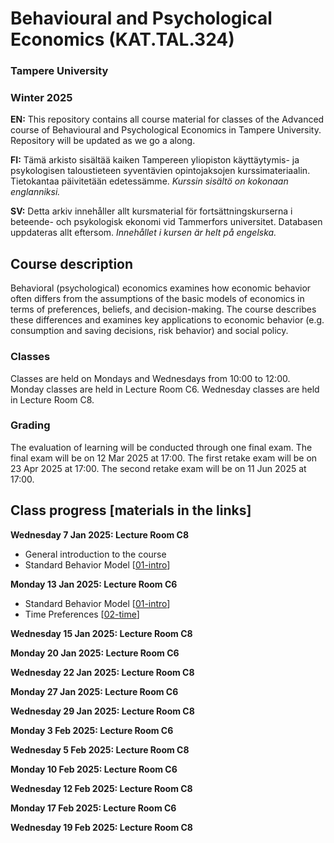 # Behavioural and Psychological Economics (KAT.TAL.324)
### Tampere University
### Winter 2025

**EN:** This repository contains all course material for classes of the Advanced course of Behavioural and Psychological Economics in Tampere University. Repository will be updated as we go a along. 

**FI:** Tämä arkisto sisältää kaiken Tampereen yliopiston käyttäytymis- ja psykologisen taloustieteen syventävien opintojaksojen kurssimateriaalin. Tietokantaa päivitetään edetessämme. *Kurssin sisältö on kokonaan englanniksi.*

**SV:** Detta arkiv innehåller allt kursmaterial för fortsättningskurserna i beteende- och psykologisk ekonomi vid Tammerfors universitet. Databasen uppdateras allt eftersom. *Innehållet i kursen är helt på engelska.*

## Course description

Behavioral (psychological) economics examines how economic behavior often differs from the assumptions of the basic models of economics in terms of preferences, beliefs, and decision-making. The course describes these differences and examines key applications to economic behavior (e.g. consumption and saving decisions, risk behavior) and social policy.

### Classes
Classes are held on Mondays and Wednesdays from 10:00 to 12:00.
Monday classes are held in Lecture Room C6.
Wednesday classes are held in Lecture Room C8.

### Grading
The evaluation of learning will be conducted through one final exam.
The final exam will be on 12 Mar 2025 at 17:00. 
The first retake exam will be on 23 Apr 2025 at 17:00.
The second retake exam will be on 11 Jun 2025 at 17:00.

## Class progress [materials in the links]

**Wednesday 7 Jan 2025: Lecture Room C8**

- General introduction to the course 
- Standard Behavior Model [[01-intro](https://github.com/martinbrun/TUNI-behavioral2025/raw/master/01-intro.pdf)]

**Monday 13 Jan 2025: Lecture Room C6**

- Standard Behavior Model [[01-intro](https://github.com/martinbrun/TUNI-behavioral2025/raw/master/01-intro.pdf)]
- Time Preferences [[02-time](https://github.com/martinbrun/TUNI-behavioral2025/raw/master/02-time.pdf)]

**Wednesday 15 Jan 2025: Lecture Room C8**

**Monday 20 Jan 2025: Lecture Room C6**

**Wednesday 22 Jan 2025: Lecture Room C8**

**Monday 27 Jan 2025: Lecture Room C6**

**Wednesday 29 Jan 2025: Lecture Room C8**

**Monday 3 Feb 2025: Lecture Room C6**

**Wednesday 5 Feb 2025: Lecture Room C8**

**Monday 10 Feb 2025: Lecture Room C6**

**Wednesday 12 Feb 2025: Lecture Room C8**

**Monday 17 Feb 2025: Lecture Room C6**

**Wednesday 19 Feb 2025: Lecture Room C8**

